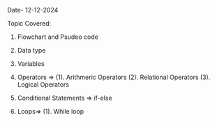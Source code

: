 Date- 12-12-2024

Topic Covered: 

1. Flowchart and Psudeo code

2. Data type 

3. Variables

4. Operators =>
(1). Arithmeric Operators
(2). Relational Operators
(3). Logical Operators

5. Conditional Statements =>
 if-else

6. Loops=>
(1). While loop


